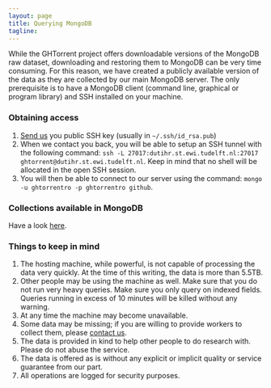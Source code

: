 ```yaml
---
layout: page
title: Querying MongoDB 
tagline: 
---
```


While the GHTorrent project offers downloadable versions of the MongoDB raw
dataset, downloading and restoring them to MongoDB can be very time consuming.
For this reason, we have created a publicly available version of the data as
they are collected by our main MongoDB server. 
The only prerequisite is to have a MongoDB client (command line, graphical
or program library) and SSH installed on your machine. 

### Obtaining access

1. [Send us](mailto:gousiosg@gmail.com) you public SSH key (usually in `~/.ssh/id_rsa.pub`)
2. When we contact you back, you will be able to setup an SSH tunnel with the
following command: `ssh -L 27017:dutihr.st.ewi.tudelft.nl:27017 ghtorrent@dutihr.st.ewi.tudelft.nl`. 
Keep in mind that no shell will be allocated in the open SSH session. 
3. You will then be able to connect to our server using the command: `mongo
-u ghtorrentro -p ghtorrentro github`. 

### Collections available in MongoDB

Have a look [here](mongo.html).

### Things to keep in mind

1. The hosting machine, while powerful, is not capable of processing the data
very quickly. At the time of this writing, the data is more than 5.5TB.
2. Other people may be using the machine as well. Make sure that you do not run
very heavy queries. Make sure you only query on indexed fields. Queries
running in excess of 10 minutes will be killed without any warning. 
3. At any time the machine may become unavailable.
4. Some data may be missing; if you are willing to provide workers to collect
them, please [contact us](mailto:gousiosg@gmail.com).
5. The data is provided in kind to help other people to do research with. Please
do not abuse the service.
6. The data is offered as is without any explicit or implicit quality or service guarantee from our part.
7. All operations are logged for security purposes. 
